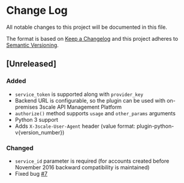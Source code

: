 # Change Log
All notable changes to this project will be documented in this file.

The format is based on [Keep a Changelog](http://keepachangelog.com/) 
and this project adheres to [Semantic Versioning](http://semver.org/).

## [Unreleased]
### Added
- `service_token` is supported along with `provider_key`
- Backend URL is configurable, so the plugin can be used with on-premises 3scale API Management Platform
- `authorize()` method supports `usage` and `other_params` arguments
- Python 3 support
- Adds `X-3scale-User-Agent` header (value format: plugin-python-v{version_number})

### Changed
- `service_id` parameter is required (for accounts created before November 2016 backward compatibility is maintained)
- Fixed bug [#7](https://github.com/3scale/3scale_ws_api_for_python/issues/7)
